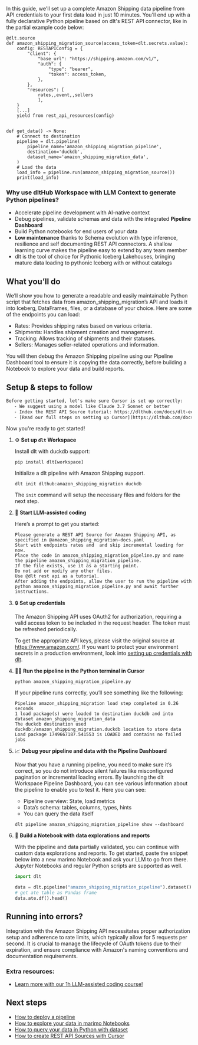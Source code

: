 In this guide, we'll set up a complete Amazon Shipping data pipeline from API credentials to your first data load in just 10 minutes. You'll end up with a fully declarative Python pipeline based on dlt's REST API connector, like in the partial example code below:

```python-outcome
@dlt.source
def amazon_shipping_migration_source(access_token=dlt.secrets.value):
    config: RESTAPIConfig = {
        "client": {
            "base_url": "https://shipping.amazon.com/v1/",
            "auth": {
                "type": "bearer",
                "token": access_token,
            },
        },
        "resources": [
            rates,,event,,sellers
            ],
    }
    [...]
    yield from rest_api_resources(config)


def get_data() -> None:
    # Connect to destination
    pipeline = dlt.pipeline(
        pipeline_name='amazon_shipping_migration_pipeline',
        destination='duckdb',
        dataset_name='amazon_shipping_migration_data', 
    )
    # Load the data
    load_info = pipeline.run(amazon_shipping_migration_source())
    print(load_info) 
```

### Why use dltHub Workspace with LLM Context to generate Python pipelines?

- Accelerate pipeline development with AI-native context
- Debug pipelines, validate schemas and data with the integrated **Pipeline Dashboard**
- Build Python notebooks for end users of your data
- **Low maintenance** thanks to Schema evolution with type inference, resilience and self documenting REST API connectors. A shallow learning curve makes the pipeline easy to extend by any team member
- dlt is the tool of choice for Pythonic Iceberg Lakehouses, bringing mature data loading to pythonic Iceberg with or without catalogs

## What you’ll do

We’ll show you how to generate a readable and easily maintainable Python script that fetches data from amazon_shipping_migration’s API and loads it into Iceberg, DataFrames, files, or a database of your choice. Here are some of the endpoints you can load:

- Rates: Provides shipping rates based on various criteria.
- Shipments: Handles shipment creation and management.
- Tracking: Allows tracking of shipments and their statuses.
- Sellers: Manages seller-related operations and information.

You will then debug the Amazon Shipping pipeline using our Pipeline Dashboard tool to ensure it is copying the data correctly, before building a Notebook to explore your data and build reports.

## Setup & steps to follow

```default
Before getting started, let's make sure Cursor is set up correctly:
   - We suggest using a model like Claude 3.7 Sonnet or better
   - Index the REST API Source tutorial: https://dlthub.com/docs/dlt-ecosystem/verified-sources/rest_api/ and add it to context as **@dlt rest api**
   - [Read our full steps on setting up Cursor](https://dlthub.com/docs/dlt-ecosystem/llm-tooling/cursor-restapi#23-configuring-cursor-with-documentation)
```

Now you're ready to get started!

1. ⚙️ **Set up `dlt` Workspace**
    
    Install dlt with duckdb support:
    ```shell
    pip install dlt[workspace]
    ```

    Initialize a dlt pipeline with Amazon Shipping support.
    ```shell
    dlt init dlthub:amazon_shipping_migration duckdb
    ```

    The `init` command will setup the necessary files and folders for the next step.
    
2. 🤠 **Start LLM-assisted coding**
    
    Here’s a prompt to get you started:
    
    ```prompt
    Please generate a REST API Source for Amazon Shipping API, as specified in @amazon_shipping_migration-docs.yaml 
    Start with endpoints rates and  and skip incremental loading for now. 
    Place the code in amazon_shipping_migration_pipeline.py and name the pipeline amazon_shipping_migration_pipeline. 
    If the file exists, use it as a starting point. 
    Do not add or modify any other files. 
    Use @dlt rest api as a tutorial. 
    After adding the endpoints, allow the user to run the pipeline with python amazon_shipping_migration_pipeline.py and await further instructions.
    ```

    
3. 🔒 **Set up credentials** 
    
    The Amazon Shipping API uses OAuth2 for authorization, requiring a valid access token to be included in the request header. The token must be refreshed periodically.
    
    To get the appropriate API keys, please visit the original source at https://www.amazon.com/.
    If you want to protect your environment secrets in a production environment, look into [setting up credentials with dlt](https://dlthub.com/docs/walkthroughs/add_credentials).
    
4. 🏃‍♀️ **Run the pipeline in the Python terminal in Cursor**
    
    ```shell
    python amazon_shipping_migration_pipeline.py
    ```
    
    If your pipeline runs correctly, you’ll see something like the following:
    
    ```shell
    Pipeline amazon_shipping_migration load step completed in 0.26 seconds
    1 load package(s) were loaded to destination duckdb and into dataset amazon_shipping_migration_data
    The duckdb destination used duckdb:/amazon_shipping_migration.duckdb location to store data
    Load package 1749667187.541553 is LOADED and contains no failed jobs
    ```
    
5. 📈 **Debug your pipeline and data with the Pipeline Dashboard**

    Now that you have a running pipeline, you need to make sure it’s correct, so you do not introduce silent failures like misconfigured pagination or incremental loading errors. By launching the dlt Workspace Pipeline Dashboard, you can see various information about the pipeline to enable you to test it. Here you can see:
    - Pipeline overview: State, load metrics
    - Data’s schema: tables, columns, types, hints
    - You can query the data itself
    
    ```shell
    dlt pipeline amazon_shipping_migration_pipeline show --dashboard
    ```
    
6. 🐍 **Build a Notebook with data explorations and reports**

    With the pipeline and data partially validated, you can continue with custom data explorations and reports. To get started, paste the snippet below into a new marimo Notebook and ask your LLM to go from there. Jupyter Notebooks and regular Python scripts are supported as well.

    
    ```python
    import dlt

   data = dlt.pipeline("amazon_shipping_migration_pipeline").dataset()
   # get ate table as Pandas frame
   data.ate.df().head()
    ```

## Running into errors?

Integration with the Amazon Shipping API necessitates proper authorization setup and adherence to rate limits, which typically allow for 5 requests per second. It is crucial to manage the lifecycle of OAuth tokens due to their expiration, and ensure compliance with Amazon's naming conventions and documentation requirements.

### Extra resources:

- [Learn more with our 1h LLM-assisted coding course!](https://www.youtube.com/watch?v=GGid70rnJuM)

## Next steps

- [How to deploy a pipeline](https://dlthub.com/docs/walkthroughs/deploy-a-pipeline)
- [How to explore your data in marimo Notebooks](https://dlthub.com/docs/general-usage/dataset-access/marimo)
- [How to query your data in Python with dataset](https://dlthub.com/docs/general-usage/dataset-access/dataset)
- [How to create REST API Sources with Cursor](https://dlthub.com/docs/dlt-ecosystem/llm-tooling/cursor-restapi)